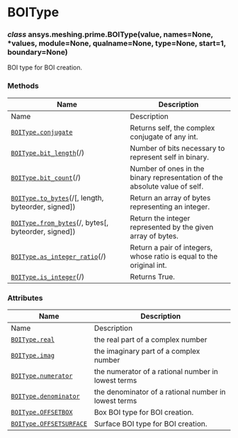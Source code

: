 # BOIType

<a id="ansys.meshing.prime.BOIType"></a>

### *class* ansys.meshing.prime.BOIType(value, names=None, \*values, module=None, qualname=None, type=None, start=1, boundary=None)

BOI type for BOI creation.

<!-- !! processed by numpydoc !! -->

### Methods

| Name | Description |
|-----------------------------------------------------------------------------------------------------------------------------------------|----------------------------------------------------------------------------|
| Name | Description |
| [`BOIType.conjugate`](ansys.meshing.prime.BOIType.conjugate.md#ansys.meshing.prime.BOIType.conjugate)                                   | Returns self, the complex conjugate of any int.                            |
| [`BOIType.bit_length`](ansys.meshing.prime.BOIType.bit_length.md#ansys.meshing.prime.BOIType.bit_length)(/)                             | Number of bits necessary to represent self in binary.                      |
| [`BOIType.bit_count`](ansys.meshing.prime.BOIType.bit_count.md#ansys.meshing.prime.BOIType.bit_count)(/)                                | Number of ones in the binary representation of the absolute value of self. |
| [`BOIType.to_bytes`](ansys.meshing.prime.BOIType.to_bytes.md#ansys.meshing.prime.BOIType.to_bytes)(/[, length, byteorder, signed])      | Return an array of bytes representing an integer.                          |
| [`BOIType.from_bytes`](ansys.meshing.prime.BOIType.from_bytes.md#ansys.meshing.prime.BOIType.from_bytes)(/, bytes[, byteorder, signed]) | Return the integer represented by the given array of bytes.                |
| [`BOIType.as_integer_ratio`](ansys.meshing.prime.BOIType.as_integer_ratio.md#ansys.meshing.prime.BOIType.as_integer_ratio)(/)           | Return a pair of integers, whose ratio is equal to the original int.       |
| [`BOIType.is_integer`](ansys.meshing.prime.BOIType.is_integer.md#ansys.meshing.prime.BOIType.is_integer)(/)                             | Returns True.                                                              |

### Attributes

| Name | Description |
|-------------------------------------------------------------------------------------------------------------------|------------------------------------------------------|
| Name | Description |
| [`BOIType.real`](ansys.meshing.prime.BOIType.real.md#ansys.meshing.prime.BOIType.real)                            | the real part of a complex number                    |
| [`BOIType.imag`](ansys.meshing.prime.BOIType.imag.md#ansys.meshing.prime.BOIType.imag)                            | the imaginary part of a complex number               |
| [`BOIType.numerator`](ansys.meshing.prime.BOIType.numerator.md#ansys.meshing.prime.BOIType.numerator)             | the numerator of a rational number in lowest terms   |
| [`BOIType.denominator`](ansys.meshing.prime.BOIType.denominator.md#ansys.meshing.prime.BOIType.denominator)       | the denominator of a rational number in lowest terms |
| [`BOIType.OFFSETBOX`](ansys.meshing.prime.BOIType.OFFSETBOX.md#ansys.meshing.prime.BOIType.OFFSETBOX)             | Box BOI type for BOI creation.                       |
| [`BOIType.OFFSETSURFACE`](ansys.meshing.prime.BOIType.OFFSETSURFACE.md#ansys.meshing.prime.BOIType.OFFSETSURFACE) | Surface BOI type for BOI creation.                   |
<!-- vale on -->